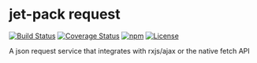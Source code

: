 # jet-pack request

[![Build Status](https://gitlab.com/bmaximilian/jet-pack/badges/master/pipeline.svg)](https://gitlab.com/bmaximilian/jet-pack/pipelines)
[![Coverage Status](https://gitlab.com/bmaximilian/jet-pack/badges/master/coverage.svg)](https://gitlab.com/bmaximilian/jet-pack/pipelines)
[![npm](https://img.shields.io/npm/v/@jet-pack/service-container.svg)](https://www.npmjs.com/package/@jet-pack/service-container)
[![License](https://img.shields.io/github/license/bmaximilian/jet-pack.svg)](https://opensource.org/licenses/MIT)

A json request service that integrates with rxjs/ajax or the native fetch API
